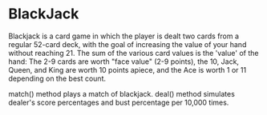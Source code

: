 # BlackJack
Blackjack is a card game in which the player is dealt two cards from a regular 52-card deck, with the goal of increasing the value of your hand without reaching 21. The sum of the various card values is the 'value' of the hand: The 2-9 cards are worth "face value" (2-9 points), the 10, Jack, Queen, and King are worth 10 points apiece, and the Ace is worth 1 or 11 depending on the best count.

match() method plays a match of blackjack.
deal() method simulates dealer's score percentages and bust percentage per 10,000 times.
